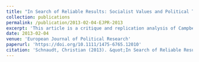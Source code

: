 ```yaml
---
title: "In Search of Reliable Results: Socialist Values and Political Trust in Unified Germany – A Comment on Campbell´s Analyses and Conclusions (peer-reviewed journal article)"
collection: publications
permalink: /publication/2013-02-04-EJPR-2013
excerpt: 'This article is a critique and replication analysis of Campbell´s article published in <i>EJPR</i> 2012. It shows that some of his conclusions are misguided and presents an updated analysis on the relevance of socialist values for citizens´ political trust.'
date: 2013-02-04
venue: 'European Journal of Political Research'
paperurl: 'https://doi.org/10.1111/1475-6765.12010'
citation: 'Schnaudt, Christian (2013). &quot;In Search of Reliable Results: Socialist Values and Political Trust in Unified Germany – A Comment on Campbell´s Analyses and Conclusions.&quot; <i>European Journal of Political Research</i> 52(3), 419-430.'
---
```

